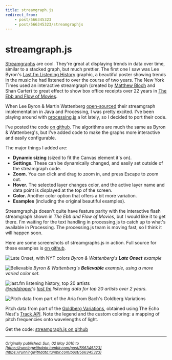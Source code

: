 ```yaml
---
title: streamgraph.js
redirect_from: 
    - post/566345323
    - post/566345323/streamgraphjs
---
```

# streamgraph.js


[Streamgraphs](http://leebyron.com/streamgraph/) are cool. They're great at displaying trends in data over time, similar to a stacked graph, but much prettier. The first one I saw was Lee Byron's [Last.fm Listening History](http://www.vislives.com/2011/10/visualizing-lastfm-listening-history.html) graphic, a beautiful poster showing trends in the music he had listened to over the course of two years. The New York Times used an interactive streamgraph (created by [Matthew Bloch](https://twitter.com/grammata) and Shan Carter) to great effect to show box office receipts over 22 years in [The Ebb and Flow of Movies](http://www.nytimes.com/interactive/2008/02/23/movies/20080223_REVENUE_GRAPHIC.html).
   
When Lee Byron &amp; Martin Wattenberg [open-sourced](http://github.com/leebyron/streamgraph_generator) their streamgraph implementation in Java and Processing, I was pretty excited. I've been playing around with [processing.js](https://github.com/processing-js/processing-js) a lot lately, so I decided to port their code. 
   
I've posted the code [on github](https://github.com/jsundram/streamgraph.js). The algorithms are much the same as Byron &amp; Wattenberg's, but I've added code to make the graphs more interactive and easily configurable. 
   
The major things I added are:
* **Dynamic sizing** (sized to fit the Canvas element it's on).
* **Settings.** These can be dynamically changed, and easily set outside of the streamgraph code.
* **Zoom.** You can click and drag to zoom in, and press Escape to zoom out.
* **Hover.** The selected layer changes color, and the active layer name and data point is displayed at the top of the screen.
* **Color.** Another color option that offers a bit more variation.
* **Examples** (including the original beautiful examples).

Streamgraph.js doesn't quite have feature parity with the interactive flash streamgraph shown in *The Ebb and Flow of Movies*, but I would like it to get there. I'm waiting for the text handling in processing.js to catch up to what's available in Processing. The processing.js team is moving fast, so I think it will happen soon.
   
Here are some screenshots of streamgraphs.js in action. Full source for these examples is [on github](https://github.com/jsundram/streamgraph.js).
   
![Late Onset, with NYT colors](https://raw.githubusercontent.com/jsundram/streamgraph.js/master/examples/screenshots/late_onset.png)
*Byron &amp; Wattenberg's **Late Onset** example*
   
![Believable](https://raw.githubusercontent.com/jsundram/streamgraph.js/master/examples/screenshots/believable.png)
 *Byron &amp; Wattenberg's **Believable** example, using a more varied color set.*
   
![last.fm listening history, top 20 artists](https://raw.githubusercontent.com/jsundram/streamgraph.js/master/examples/screenshots/lastfm.png)   
*[@reiddraper](http://twitter.com/reiddraper)'s [last.fm](http://www.last.fm/user/PumaReid) listening data for top 20 artists over 2 years.*
   
![Pitch data from part of the Aria from Bach's Goldberg Variations](https://raw.githubusercontent.com/jsundram/streamgraph.js/master/examples/screenshots/aria.png)
  
Pitch data from part of the [Goldberg Variations](https://vimeo.com/2671233), obtained using The Echo Nest's [Track API](https://developer.spotify.com/documentation/web-api/reference/#endpoint-get-audio-analysis). Note the legend and the custom coloring: a mapping of pitch frequencies onto wavelengths of light.
   
Get the code: [streamgraph.js on github](https://github.com/jsundram/streamgraph.js)

---
*<sub>Originally published: Sun, 02 May 2010 to [https://runningwithdata.tumblr.com/post/566345323](https://runningwithdata.tumblr.com/post/566345323)</sub>*

